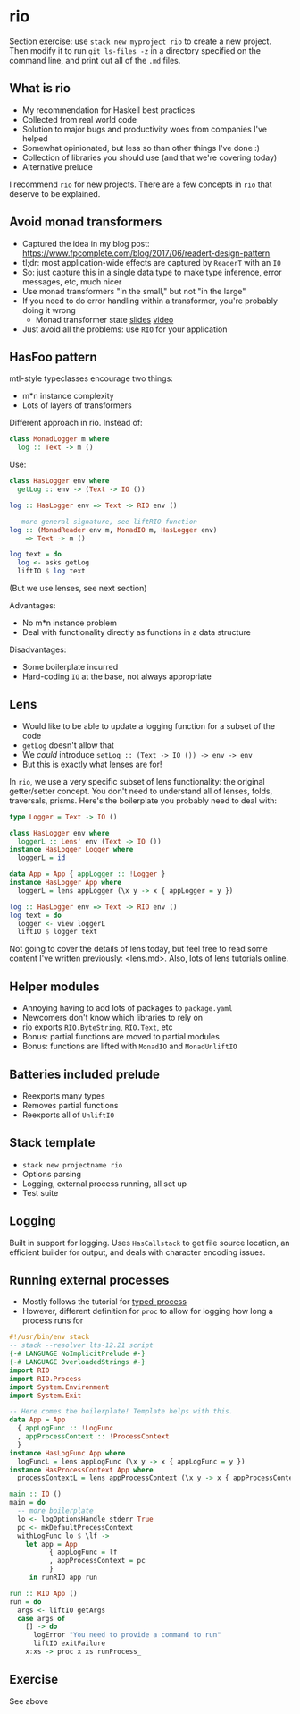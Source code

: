 # rio

Section exercise: use `stack new myproject rio` to create a new
project. Then modify it to run `git ls-files -z` in a directory
specified on the command line, and print out all of the `.md` files.

## What is rio

* My recommendation for Haskell best practices
* Collected from real world code
* Solution to major bugs and productivity woes from companies I've helped
* Somewhat opinionated, but less so than other things I've done :)
* Collection of libraries you should use (and that we're covering today)
* Alternative prelude

I recommend `rio` for new projects. There are a few concepts in `rio`
that deserve to be explained.

## Avoid monad transformers

* Captured the idea in my blog post:
  <https://www.fpcomplete.com/blog/2017/06/readert-design-pattern>
* tl;dr: most application-wide effects are captured by `ReaderT` with
  an `IO`
* So: just capture this in a single data type to make type inference,
  error messages, etc, much nicer
* Use monad transformers "in the small," but not "in the large"
* If you need to do error handling within a transformer, you're
  probably doing it wrong
    * Monad transformer state
      [slides](https://www.snoyman.com/reveal/monad-transformer-state)
      [video](https://www.youtube.com/watch?v=KZIN9f9rI34)
* Just avoid all the problems: use `RIO` for your application

## HasFoo pattern

mtl-style typeclasses encourage two things:

* m*n instance complexity
* Lots of layers of transformers

Different approach in rio. Instead of:

```haskell
class MonadLogger m where
  log :: Text -> m ()
```

Use:

```haskell
class HasLogger env where
  getLog :: env -> (Text -> IO ())

log :: HasLogger env => Text -> RIO env ()

-- more general signature, see liftRIO function
log :: (MonadReader env m, MonadIO m, HasLogger env)
    => Text -> m ()

log text = do
  log <- asks getLog
  liftIO $ log text
```

(But we use lenses, see next section)

Advantages:

* No m*n instance problem
* Deal with functionality directly as functions in a data structure

Disadvantages:

* Some boilerplate incurred
* Hard-coding `IO` at the base, not always appropriate

## Lens

* Would like to be able to update a logging function for a subset of the code
* `getLog` doesn't allow that
* We _could_ introduce `setLog :: (Text -> IO ()) -> env -> env`
* But this is exactly what lenses are for!

In `rio`, we use a very specific subset of lens functionality: the
original getter/setter concept. You don't need to understand all of
lenses, folds, traversals, prisms. Here's the boilerplate you probably
need to deal with:

```haskell
type Logger = Text -> IO ()

class HasLogger env where
  loggerL :: Lens' env (Text -> IO ())
instance HasLogger Logger where
  loggerL = id

data App = App { appLogger :: !Logger }
instance HasLogger App where
  loggerL = lens appLogger (\x y -> x { appLogger = y })

log :: HasLogger env => Text -> RIO env ()
log text = do
  logger <- view loggerL
  liftIO $ logger text
```

Not going to cover the details of lens today, but feel free to read
some content I've written previously: <lens.md>. Also, lots of lens
tutorials online.

## Helper modules

* Annoying having to add lots of packages to `package.yaml`
* Newcomers don't know which libraries to rely on
* rio exports `RIO.ByteString`, `RIO.Text`, etc
* Bonus: partial functions are moved to partial modules
* Bonus: functions are lifted with `MonadIO` and `MonadUnliftIO`

## Batteries included prelude

* Reexports many types
* Removes partial functions
* Reexports all of `UnliftIO`

## Stack template

* `stack new projectname rio`
* Options parsing
* Logging, external process running, all set up
* Test suite

## Logging

Built in support for logging. Uses `HasCallstack` to get file source
location, an efficient builder for output, and deals with character
encoding issues.

## Running external processes

* Mostly follows the tutorial for
  [typed-process](https://haskell-lang.org/library/typed-process)
* However, different definition for `proc` to allow for logging how
  long a process runs for

```haskell
#!/usr/bin/env stack
-- stack --resolver lts-12.21 script
{-# LANGUAGE NoImplicitPrelude #-}
{-# LANGUAGE OverloadedStrings #-}
import RIO
import RIO.Process
import System.Environment
import System.Exit

-- Here comes the boilerplate! Template helps with this.
data App = App
  { appLogFunc :: !LogFunc
  , appProcessContext :: !ProcessContext
  }
instance HasLogFunc App where
  logFuncL = lens appLogFunc (\x y -> x { appLogFunc = y })
instance HasProcessContext App where
  processContextL = lens appProcessContext (\x y -> x { appProcessContext = y })

main :: IO ()
main = do
  -- more boilerplate
  lo <- logOptionsHandle stderr True
  pc <- mkDefaultProcessContext
  withLogFunc lo $ \lf ->
    let app = App
          { appLogFunc = lf
          , appProcessContext = pc
          }
     in runRIO app run

run :: RIO App ()
run = do
  args <- liftIO getArgs
  case args of
    [] -> do
      logError "You need to provide a command to run"
      liftIO exitFailure
    x:xs -> proc x xs runProcess_
```

## Exercise

See above
